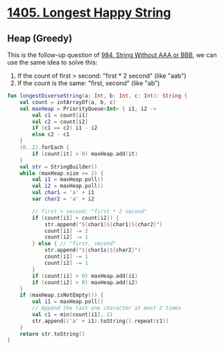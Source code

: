 # [1405. Longest Happy String](https://leetcode.com/problems/longest-happy-string/description/)

## Heap (Greedy)
This is the follow-up question of [984. String Without AAA or BBB](../leetcode/984.string-without-aaa-or-bbb.md), we can use the same idea to solve this:
1. If the count of first > second: "first * 2 second" (like "aab")
2. If the count is the same: "first, second" (like "ab")

```kotlin
fun longestDiverseString(a: Int, b: Int, c: Int): String {
    val count = intArrayOf(a, b, c)
    val maxHeap = PriorityQueue<Int> { i1, i2 -> 
        val c1 = count[i1]
        val c2 = count[i2]
        if (c1 == c2) i1 - i2
        else c2 - c1
    }
    (0..2).forEach { 
        if (count[it] > 0) maxHeap.add(it)
    } 
    val str = StringBuilder()
    while (maxHeap.size >= 2) {
        val i1 = maxHeap.poll()
        val i2 = maxHeap.poll()
        val char1 = 'a' + i1
        var char2 = 'a' + i2

        // first > second: "first * 2 second"
        if (count[i1] > count[i2]) {
            str.append("${char1}${char1}${char2}")
            count[i1] -= 2
            count[i2] -= 1
        } else { // "first, second"
            str.append("${char1s}${char2}")
            count[i1] -= 1
            count[i2] -= 1
        }
        if (count[i1] > 0) maxHeap.add(i1)
        if (count[i2] > 0) maxHeap.add(i2)
    }
    if (maxHeap.isNotEmpty()) {
        val i1 = maxHeap.poll()
        // Append the last one character at most 2 times
        val c1 = min(count[i1], 2)
        str.append(('a' + i1).toString().repeat(c1))
    }
    return str.toString()
}
```
